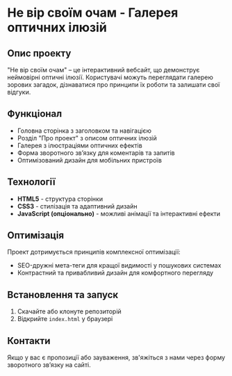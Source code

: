 
# Не вір своїм очам - Галерея оптичних ілюзій

## Опис проекту
"Не вір своїм очам" – це інтерактивний вебсайт, що демонструє неймовірні оптичні ілюзії. Користувачі можуть переглядати галерею зорових загадок, дізнаватися про принципи їх роботи та залишати свої відгуки.

## Функціонал
- Головна сторінка з заголовком та навігацією
- Розділ "Про проект" з описом оптичних ілюзій
- Галерея з ілюстраціями оптичних ефектів
- Форма зворотного зв’язку для коментарів та запитів
- Оптимізований дизайн для мобільних пристроїв

## Технології
- **HTML5** - структура сторінки
- **CSS3** - стилізація та адаптивний дизайн
- **JavaScript (опціонально)** - можливі анімації та інтерактивні ефекти

## Оптимізація
Проект дотримується принципів комплексної оптимізації:
- SEO-дружні мета-теги для кращої видимості у пошукових системах
- Контрастний та привабливий дизайн для комфортного перегляду

## Встановлення та запуск
1. Скачайте або клонуте репозиторій
2. Відкрийте `index.html` у браузері

## Контакти
Якщо у вас є пропозиції або зауваження, зв'яжіться з нами через форму зворотного зв’язку на сайті.

